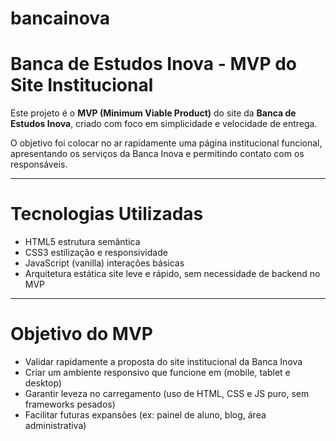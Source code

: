 ﻿# bancainova

# Banca de Estudos Inova - MVP do Site Institucional

Este projeto é o **MVP (Minimum Viable Product)** do site da **Banca de Estudos Inova**, criado com foco em simplicidade e velocidade de entrega.  

O objetivo foi colocar no ar rapidamente uma página institucional funcional, apresentando os serviços da Banca Inova e permitindo contato com os responsáveis.

---

# Tecnologias Utilizadas

- HTML5 estrutura semântica  
- CSS3  estilização e responsividade  
- JavaScript (vanilla)  interações básicas  
- Arquitetura estática site leve e rápido, sem necessidade de backend no MVP  

---

# Objetivo do MVP

- Validar rapidamente a proposta do site institucional da Banca Inova  
- Criar um ambiente responsivo que funcione em (mobile, tablet e desktop) 
- Garantir leveza no carregamento (uso de HTML, CSS e JS puro, sem frameworks pesados)  
- Facilitar futuras expansões (ex: painel de aluno, blog, área administrativa)  



